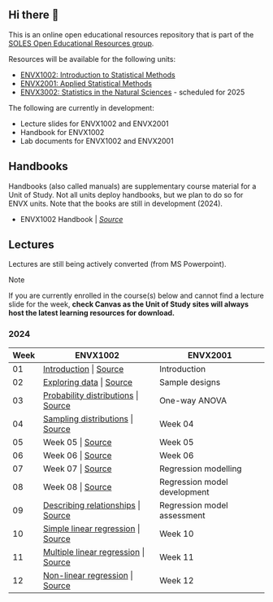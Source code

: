 ## Hi there 👋

<!--

**Here are some ideas to get you started:**

🙋‍♀️ A short introduction - what is your organization all about?
🌈 Contribution guidelines - how can the community get involved?
👩‍💻 Useful resources - where can the community find your docs? Is there anything else the community should know?
🍿 Fun facts - what does your team eat for breakfast?
🧙 Remember, you can do mighty things with the power of [Markdown](https://docs.github.com/github/writing-on-github/getting-started-with-writing-and-formatting-on-github/basic-writing-and-formatting-syntax)
-->

This is an online open educational resources repository that is part of the [SOLES Open Educational Resources group](https://github.com/usyd-soles-edu).

Resources will be available for the following units:

- [ENVX1002: Introduction to Statistical Methods](https://www.sydney.edu.au/units/ENVX1002) 
- [ENVX2001: Applied Statistical Methods](https://www.sydney.edu.au/units/ENVX2001) 
- [ENVX3002: Statistics in the Natural Sciences](https://www.sydney.edu.au/units/ENVX3002) - scheduled for 2025

The following are currently in development:

- Lecture slides for ENVX1002 and ENVX2001
- Handbook for ENVX1002
- Lab documents for ENVX1002 and ENVX2001

## Handbooks

Handbooks (also called manuals) are supplementary course material for a Unit of Study. Not all units deploy handbooks, but we plan to do so for ENVX units. Note that the books are still in development (2024).

- ENVX1002 Handbook | [*Source*](https://github.com/ENVX-resources/ENVX1002-manual)

## Lectures
Lectures are still being actively converted (from MS Powerpoint). 

> [!NOTE]
> If you are currently enrolled in the course(s) below and cannot find a lecture slide for the week,  **check Canvas as the Unit of Study sites will always host the latest learning resources for download.**

### 2024
| Week | ENVX1002 | ENVX2001 |
| --- | --- | --- |
| 01 | [Introduction][w01envx1001] \| [Source][w01envx1001src] | Introduction |
| 02 | [Exploring data][w02envx1001] \| [Source][w02envx1001src] | Sample designs |
| 03 | [Probability distributions][w03envx1001] \| [Source][w03envx1001src] | One-way ANOVA|
| 04 | [Sampling distributions][w04envx1001] \| [Source][w04envx1001src] | Week 04 |
| 05 | Week 05  \| [Source][w05envx1001src] | Week 05 |
| 06 | Week 06  \| [Source][w06envx1001src] | Week 06 |
| 07 | Week 07  \| [Source][w07envx1001src] | Regression modelling |
| 08 | Week 08  \| [Source][w08envx1001src] | Regression model development |
| 09 | [Describing relationships][w09envx1001] \| [Source][w09envx1001src] | Regression model assessment|
| 10 | [Simple linear regression][w10envx1001] \| [Source][w10envx1001src] | Week 10 |
| 11 | [Multiple linear regression][w11envx1001] \| [Source][w11envx1001src] | Week 11 |
| 12 | [Non-linear regression][w12envx1001] \| [Source][w12envx1001src] | Week 12 |

[w01envx1001src]: https://github.com/ENVX-resources/ENVX1002-2024-Lecture-Topic01
[w01envx1001]: https://envx-resources.github.io/ENVX1002-2024-Lecture-Topic01
[w02envx1001src]: https://github.com/ENVX-resources/ENVX1002-2024-Lecture-Topic02
[w02envx1001]: https://envx-resources.github.io/ENVX1002-2024-Lecture-Topic02
[w03envx1001src]: https://github.com/ENVX-resources/ENVX1002-2024-Lecture-Topic03
[w03envx1001]: https://envx-resources.github.io/ENVX1002-2024-Lecture-Topic03
[w04envx1001src]: https://github.com/ENVX-resources/ENVX1002-2024-Lecture-Topic04
[w04envx1001]: https://envx-resources.github.io/ENVX1002-2024-Lecture-Topic04
[w05envx1001src]: https://github.com/ENVX-resources/ENVX1002-2024-Lecture-Topic05
[w05envx1001]: https://envx-resources.github.io/ENVX1002-2024-Lecture-Topic05
[w06envx1001src]: https://github.com/ENVX-resources/ENVX1002-2024-Lecture-Topic06
[w06envx1001]: https://envx-resources.github.io/ENVX1002-2024-Lecture-Topic06
[w07envx1001src]: https://github.com/ENVX-resources/ENVX1002-2024-Lecture-Topic07
[w07envx1001]: https://envx-resources.github.io/ENVX1002-2024-Lecture-Topic07
[w08envx1001src]: https://github.com/ENVX-resources/ENVX1002-2024-Lecture-Topic08
[w08envx1001]: https://envx-resources.github.io/ENVX1002-2024-Lecture-Topic08
[w09envx1001src]: https://github.com/ENVX-resources/ENVX1002-2024-Lecture-Topic09
[w09envx1001]: https://envx-resources.github.io/ENVX1002-2024-Lecture-Topic09
[w10envx1001src]: https://github.com/ENVX-resources/ENVX1002-2024-Lecture-Topic10
[w10envx1001]: https://envx-resources.github.io/ENVX1002-2024-Lecture-Topic10
[w11envx1001src]: https://github.com/ENVX-resources/ENVX1002-2024-Lecture-Topic11
[w11envx1001]: https://envx-resources.github.io/ENVX1002-2024-Lecture-Topic11
[w12envx1001src]: https://github.com/ENVX-resources/ENVX1002-2024-Lecture-Topic12
[w12envx1001]: https://envx-resources.github.io/ENVX1002-2024-Lecture-Topic12
